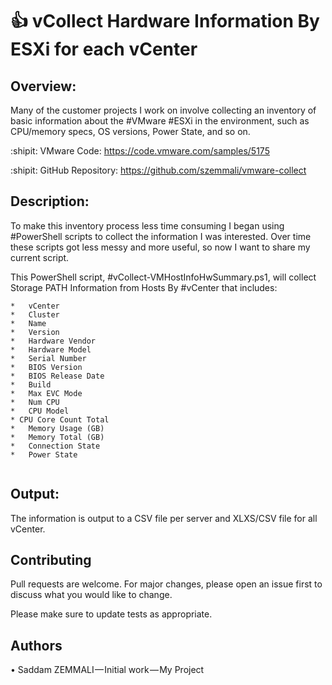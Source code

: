 # :+1: vCollect Hardware Information By ESXi for each vCenter
## Overview: 
Many of the customer projects I work on involve collecting an inventory of basic information about the #VMware #ESXi in the environment, such as CPU/memory specs, OS versions, Power State, and so on.

:shipit:	VMware Code: https://code.vmware.com/samples/5175

:shipit:	GitHub Repository: https://github.com/szemmali/vmware-collect


## Description:

To make this inventory process less time consuming I began using #PowerShell scripts to collect the information I was interested. Over time these scripts got less messy and more useful, so now I want to share my current script.

This PowerShell script, #vCollect-VMHostInfoHwSummary.ps1, will collect Storage PATH Information from Hosts By #vCenter that includes:
```
*	vCenter
*	Cluster
*	Name
*	Version
*	Hardware Vendor
*	Hardware Model
*	Serial Number
*	BIOS Version
*	BIOS Release Date
*	Build
*	Max EVC Mode
*	Num CPU
*	CPU Model
* CPU Core Count Total
*	Memory Usage (GB)
*	Memory Total (GB)
*	Connection State
*	Power State
			
```

## Output:

The information is output to a CSV file per server and XLXS/CSV file for all vCenter.

## Contributing

Pull requests are welcome. For major changes, please open an issue first to discuss what you would like to change.

Please make sure to update tests as appropriate.

## Authors

•	Saddam ZEMMALI — Initial work — My Project
